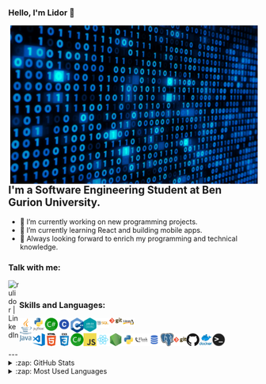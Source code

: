 ### Hello, I'm Lidor 👋

<img align="right" alt="GIF" src="https://github.com/rulidor/rulidor/blob/main/SUV4.gif?raw=true" width="500" height="320" />


## I'm a Software Engineering Student at Ben Gurion University.

- 🔭 I’m currently working on new programming projects.
- 🌱 I’m currently learning React and building mobile apps.
- 👯 Always looking forward to enrich my programming and technical knowledge. 

### Talk with me:
[<img align="left" alt="rulidor | LinkedIn" width="22px" src="https://cdn.jsdelivr.net/npm/simple-icons@v3/icons/linkedin.svg" />][linkedin]

<br />

### Skills and Languages:


<img align="left" alt="JAVA" width="26px" src="https://github.com/rulidor/rulidor/blob/main/skills%20and%20languages/java.png" />
<img align="left" alt="PYTHON" width="26px" src="https://github.com/rulidor/rulidor/blob/main/skills%20and%20languages/python.jpg" />
<img align="left" alt="CSHARP" width="26px" src="https://github.com/rulidor/rulidor/blob/main/skills%20and%20languages/csharp.png" />
<img align="left" alt="C" width="26px" src="https://github.com/rulidor/rulidor/blob/main/skills%20and%20languages/c.png" />
<img align="left" alt="C++" width="26px" src="https://github.com/rulidor/rulidor/blob/main/skills%20and%20languages/cpp.png" />
<img align="left" alt="ASSEMBLY" width="26px" src="https://github.com/rulidor/rulidor/blob/main/skills%20and%20languages/assembly.png" />
<img align="left" alt="SQL" width="26px" src="https://github.com/rulidor/rulidor/blob/main/skills%20and%20languages/sql.jpeg" />
<img align="left" alt="GIT" width="26px" src="https://github.com/rulidor/rulidor/blob/main/skills%20and%20languages/git.png" />
<img align="left" alt="LINUX" width="26px" src="https://github.com/rulidor/rulidor/blob/main/skills%20and%20languages/linux.jpg" />



<br />


[<img align="left" alt="Visual Studio Code" width="26px" src="https://raw.githubusercontent.com/github/explore/80688e429a7d4ef2fca1e82350fe8e3517d3494d/topics/visual-studio-code/visual-studio-code.png" />][youtube]
[<img align="left" alt="HTML5" width="26px" src="https://raw.githubusercontent.com/github/explore/80688e429a7d4ef2fca1e82350fe8e3517d3494d/topics/html/html.png" />][youtube]
[<img align="left" alt="CSS3" width="26px" src="https://raw.githubusercontent.com/github/explore/80688e429a7d4ef2fca1e82350fe8e3517d3494d/topics/css/css.png" />][youtube]
[<img align="left" alt="CSharp" width="26px" src="https://raw.githubusercontent.com/github/explore/80688e429a7d4ef2fca1e82350fe8e3517d3494d/topics/csharp/csharp.png" />][youtube]
[<img align="left" alt="JavaScript" width="26px" src="https://raw.githubusercontent.com/github/explore/80688e429a7d4ef2fca1e82350fe8e3517d3494d/topics/javascript/javascript.png" />][youtube]
[<img align="left" alt="React" width="26px" src="https://raw.githubusercontent.com/github/explore/80688e429a7d4ef2fca1e82350fe8e3517d3494d/topics/react/react.png" />][youtube]
[<img align="left" alt="Node.js" width="26px" src="https://raw.githubusercontent.com/github/explore/80688e429a7d4ef2fca1e82350fe8e3517d3494d/topics/nodejs/nodejs.png" />][youtube]
[<img align="left" alt="python" width="26px" src="https://raw.githubusercontent.com/github/explore/80688e429a7d4ef2fca1e82350fe8e3517d3494d/topics/python/python.png" />][youtube]
[<img align="left" alt="flask" width="26px" src="https://raw.githubusercontent.com/github/explore/80688e429a7d4ef2fca1e82350fe8e3517d3494d/topics/flask/flask.png" />][youtube]
[<img align="left" alt="SQL" width="26px" src="https://raw.githubusercontent.com/github/explore/80688e429a7d4ef2fca1e82350fe8e3517d3494d/topics/sql/sql.png" />][youtube]
[<img align="left" alt="postgreSQL" width="26px" src="https://raw.githubusercontent.com/github/explore/80688e429a7d4ef2fca1e82350fe8e3517d3494d/topics/postgresql/postgresql.png" />][youtube]
[<img align="left" alt="Git" width="26px" src="https://raw.githubusercontent.com/github/explore/80688e429a7d4ef2fca1e82350fe8e3517d3494d/topics/git/git.png" />][youtube]
[<img align="left" alt="GitHub" width="26px" src="https://raw.githubusercontent.com/github/explore/78df643247d429f6cc873026c0622819ad797942/topics/github/github.png" />][youtube]
[<img align="left" alt="Docker" width="26px" src="https://raw.githubusercontent.com/github/explore/80688e429a7d4ef2fca1e82350fe8e3517d3494d/topics/docker/docker.png" />][youtube]
[<img align="left" alt="Terminal" width="26px" src="https://raw.githubusercontent.com/github/explore/80688e429a7d4ef2fca1e82350fe8e3517d3494d/topics/terminal/terminal.png" />][youtube]

<br />
<br />
---

<details>
  <summary>:zap: GitHub Stats</summary>

  <img align="left" alt="Anna's GitHub Stats" src="https://github-readme-stats.vercel.app/api?username=arsentieva&show_icons=true&hide_border=true" />

</details>

<details>
  <summary>:zap: Most Used Languages</summary>

<img align="left" alt="Anna's GitHub Top Languages" src="https://github-readme-stats.vercel.app/api/top-langs/?username=arsentieva" />

</details>

[website]: https://holistic-developer.com/
[youtube]: https://www.youtube.com/channel/UCD6bHzIZCJJcJD6QHGUIyrw
[instagram]: https://www.instagram.com/holistic_developer/
[linkedin]: https://linkedin.com/in/lidor-rubi
[portfolio]: https://arsentieva.github.io/profile/
